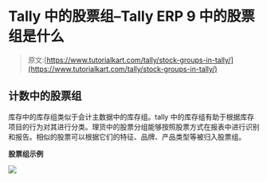# Tally 中的股票组–Tally ERP 9 中的股票组是什么

> 原文:[https://www.tutorialkart.com/tally/stock-groups-in-tally/](https://www.tutorialkart.com/tally/stock-groups-in-tally/)

## 计数中的股票组

库存中的库存组类似于会计主数据中的库存组。tally 中的库存组有助于根据库存项目的行为对其进行分类。理货中的股票分组能够按照股票方式在报表中进行识别和报告。相似的股票可以根据它们的特征、品牌、产品类型等被归入股票组。

**股票组示例**

[![](../Images/925da31b32d6bc3827932f6c8afb11bb.png)](https://www.tutorialkart.com/)
